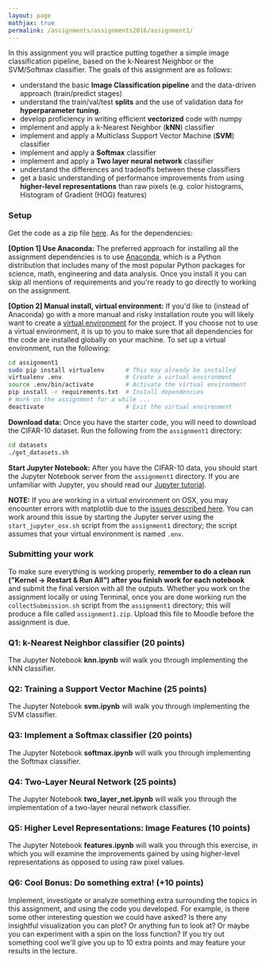 ```yaml
---
layout: page
mathjax: true
permalink: /assignments/assignments2016/assignment1/
---
```


In this assignment you will practice putting together a simple image classification pipeline, based on the k-Nearest Neighbor or the SVM/Softmax classifier. The goals of this assignment are as follows:

- understand the basic **Image Classification pipeline** and the data-driven approach (train/predict stages)
- understand the train/val/test **splits** and the use of validation data for **hyperparameter tuning**.
- develop proficiency in writing efficient **vectorized** code with numpy
- implement and apply a k-Nearest Neighbor (**kNN**) classifier
- implement and apply a Multiclass Support Vector Machine (**SVM**) classifier
- implement and apply a **Softmax** classifier
- implement and apply a **Two layer neural network** classifier
- understand the differences and tradeoffs between these classifiers
- get a basic understanding of performance improvements from using **higher-level representations** than raw pixels (e.g. color histograms, Histogram of Gradient (HOG) features)

### Setup
Get the code as a zip file [here](http://vis-www.cs.umass.edu/697l/asgns/assignment1.zip). As for the dependencies:

**[Option 1] Use Anaconda:**
The preferred approach for installing all the assignment dependencies is to use [Anaconda](https://www.continuum.io/downloads), which is a Python distribution that includes many of the most popular Python packages for science, math, engineering and data analysis. Once you install it you can skip all mentions of requirements and you're ready to go directly to working on the assignment.

**[Option 2] Manual install, virtual environment:**
If you'd like to (instead of Anaconda) go with a more manual and risky installation route you will likely want to create a [virtual environment](http://docs.python-guide.org/en/latest/dev/virtualenvs/) for the project. If you choose not to use a virtual environment, it is up to you to make sure that all dependencies for the code are installed globally on your machine. To set up a virtual environment, run the following:

```bash
cd assignment1
sudo pip install virtualenv      # This may already be installed
virtualenv .env                  # Create a virtual environment
source .env/bin/activate         # Activate the virtual environment
pip install -r requirements.txt  # Install dependencies
# Work on the assignment for a while ...
deactivate                       # Exit the virtual environment
```

**Download data:**
Once you have the starter code, you will need to download the CIFAR-10 dataset.
Run the following from the `assignment1` directory:

```bash
cd datasets
./get_datasets.sh
```

**Start Jupyter Notebook:**
After you have the CIFAR-10 data, you should start the Jupyter Notebook server from the
`assignment1` directory. If you are unfamiliar with Jupyter, you should read our
[Jupyter tutorial](/notes/jupyter-tutorial/).

**NOTE:** If you are working in a virtual environment on OSX, you may encounter
errors with matplotlib due to the [issues described here](http://matplotlib.org/faq/virtualenv_faq.html). You can work around this issue by starting the Jupyter server using the `start_jupyter_osx.sh` script from the `assignment1` directory; the script assumes that your virtual environment is named `.env`.

### Submitting your work

To make sure everything is working properly, **remember to do a clean run ("Kernel -> Restart & Run All") after you finish work for each notebook** and submit the final version with all the outputs. 
Whether you work on the assignment locally or using Terminal, once you are done working run the `collectSubmission.sh` script from the `assignment1` directory; this will produce a file called `assignment1.zip`. Upload this file to Moodle before the assignment is due. 

### Q1: k-Nearest Neighbor classifier (20 points)

The Jupyter Notebook **knn.ipynb** will walk you through implementing the kNN classifier.

### Q2: Training a Support Vector Machine (25 points)

The Jupyter Notebook **svm.ipynb** will walk you through implementing the SVM classifier.

### Q3: Implement a Softmax classifier (20 points)

The Jupyter Notebook **softmax.ipynb** will walk you through implementing the Softmax classifier.

### Q4: Two-Layer Neural Network (25 points)
The Jupyter Notebook **two\_layer\_net.ipynb** will walk you through the implementation of a two-layer neural network classifier.

### Q5: Higher Level Representations: Image Features (10 points)

The Jupyter Notebook **features.ipynb** will walk you through this exercise, in which you will examine the improvements gained by using higher-level representations as opposed to using raw pixel values.

### Q6: Cool Bonus: Do something extra! (+10 points)

Implement, investigate or analyze something extra surrounding the topics in this assignment, and using the code you developed. For example, is there some other interesting question we could have asked? Is there any insightful visualization you can plot? Or anything fun to look at? Or maybe you can experiment with a spin on the loss function? If you try out something cool we'll give you up to 10 extra points and may feature your results in the lecture.
